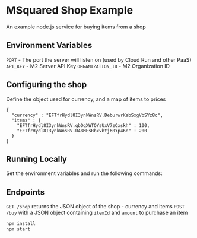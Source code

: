 # MSquared Shop Example

An example node.js service for buying items from a shop

## Environment Variables

`PORT` - The port the server will listen on (used by Cloud Run and other PaaS)
`API_KEY` - M2 Server API Key
`ORGANIZATION_ID` - M2 Organization ID

## Configuring the shop

Define the object used for currency, and a map
of items to prices

```
{
  "currency" : "EFTfrHydl8I3ynkWnsRV.DeburwrKabSxgVbSYz8c",
  "items" : {
    "EFTfrHydl8I3ynkWnsRV.gbOqXWTOYsUxV7zOxskh" : 100,
    "EFTfrHydl8I3ynkWnsRV.U48MEsRbxvbtj60Yp46n" : 200
  }
}
```

## Running Locally

Set the environment variables and run the following commands:

## Endpoints

`GET /shop` returns the JSON object of the shop - currency and items
`POST /buy` with a JSON object containing `itemId` and `amount` to purchase an item

```bash
npm install
npm start
```
